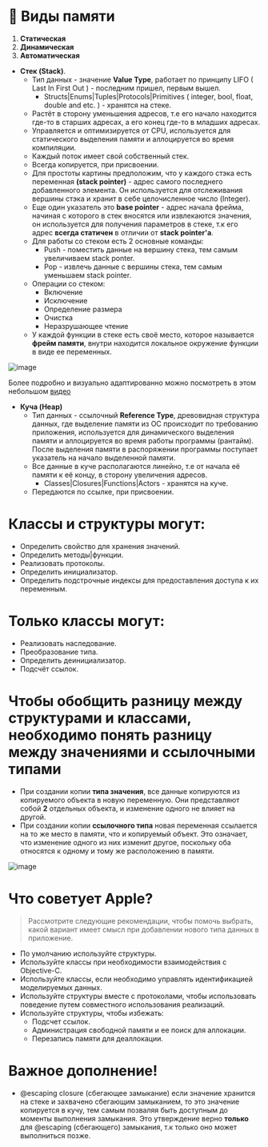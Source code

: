 # **📝 Виды памяти**

1. **Статическая**
2. **Динамическая**
3. **Автоматическая**

- **Стек (Stack)**.
   - Тип данных - значение **Value Type**, работает по принципу LIFO ( Last In First Out ) - последним пришел, первым вышел.
      - Structs|Enums|Tuples|Protocols|Primitives ( integer, bool, float, double and etc. ) - хранятся на стеке.
   - Растёт в сторону уменьшения адресов, т.е его начало находится где-то в старших адресах, а его конец где-то в младших адресах.
   - Управляется и оптимизируется от CPU, используется для статического выделения памяти и аллоцируется во время компиляции.
   - Каждый поток имеет свой собственный стек.
   - Всегда копируется, при присвоении.
   - Для простоты картины предположим, что у каждого стэка есть переменная **(stack pointer)** - адрес самого последнего добавленного элемента. Он используется для отслеживания вершины стэка и хранит в себе целочисленное число (Integer). 
   - Еще один указатель это **base pointer** - адрес начала фрейма, начиная с которого в стек вносятся или извлекаются значения, он используется для получения параметров в стеке, т.к его адрес **всегда статичен** в отличии от **stack pointer'a**.
   - Для работы со стеком есть 2 основные команды:
      - Push - поместить данные на вершину стека, тем самым увеличиваем stack ponter.
      - Pop - извлечь данные с вершины стека, тем самым уменьшаем stack pointer.
   - Операции со стеком:
      - Включение 
      - Исключение
      - Определение размера
      - Очистка
      - Неразрушающее чтение
   - У каждой функции в стеке есть своё место, которое называется **фрейм памяти**, внутри находится локальное окружение функции в виде ее переменных.

![image](https://user-images.githubusercontent.com/47610132/162479934-5d533b68-bae2-4626-aef9-22724406b13c.png)

Более подробно и визуально адаптированно можно посмотреть в этом небольшом [видео](https://www.youtube.com/watch?v=MXoMuymbfo8&t=393s)

- **Куча (Heap)**
   - Тип данных - ссылочный **Reference Type**, древовидная структура данных, где выделение памяти из ОС происходит по требованию приложения, используется для динамического выделения памяти и аллоцируется во время работы программы (рантайм). После выделения памяти в распоряжении программы поступает указатель на начало выделенной памяти. 
   - Все данные в куче располагаются линейно, т.е от начала её памяти к её концу, в сторону увеличения адресов.
      - Classes|Closures|Functions|Actors - хранятся на куче.
   - Передаются по ссылке, при присвоении.

# Классы и структуры могут:
   - Определить свойство для хранения значений.
   - Определить методы|функции.
   - Реализовать протоколы.
   - Определить инициализатор.
   - Определить подстрочные индексы для предоставления доступа к их переменным.

# Только классы могут:
   - Реализовать наследование.
   - Преобразование типа.
   - Определить деинициализатор.
   - Подсчёт ссылок.

# Чтобы обобщить разницу между структурами и классами, необходимо понять разницу между значениями и ссылочными типами

   - При создании копии **типа значения**, все данные копируются из копируемого объекта в новую переменную. Они представляют собой **2** отдельных объекта, и изменение одного не влияет на другой.
   - При создании копии **ссылочного типа** новая переменная ссылается на то же место в памяти, что и копируемый объект. Это означает, что изменение одного из них изменит другое, поскольку оба относятся к одному и тому же расположению в памяти.

![image](https://user-images.githubusercontent.com/47610132/162490415-d79770b2-c2df-4be0-8d83-178ead7b3bdb.png)

# Что советует **Apple**?

> Рассмотрите следующие рекомендации, чтобы помочь выбрать, какой вариант имеет смысл при добавлении нового типа данных в приложение.
- По умолчанию используйте структуры.
- Используйте классы при необходимости взаимодействия с Objective-C.
- Используйте классы, если необходимо управлять идентификацией моделируемых данных.
- Используйте структуры вместе с протоколами, чтобы использовать поведение путем совместного использования реализаций.
- Используйте структуры, чтобы избежать:
     - Подсчет ссылок.
     - Администрация свободной памяти и ее поиск для аллокации.
     - Перезапись памяти для деаллокации.

# **Важное дополнение!**

- @escaping closure (сбегающее замыкание) если значение хранится на стеке и захвачено сбегающим замыканием, то это значение копируется в кучу, тем самым позваляя быть доступным до моменты выполнения замыкания. Это утверждение верно **только** для @escaping (сбегающего) замыкания, т.к только оно может выполниться позже.
